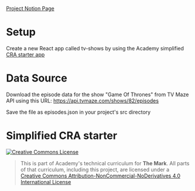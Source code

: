 <a href="https://www.notion.so/weareacademy/Team-C4R7-Laura-and-Tiffany-a7d9b69e58b44ed5b1f6adc702f83043">Project Notion Page</a>

# Setup

Create a new React app called tv-shows by using the Academy simplified <a href="https://github.com/WeAreAcademy/academy-react-starter">CRA starter app</a>

# Data Source 

Download the episode data for the show "Game Of Thrones" from TV Maze API using this URL: <a href="https://api.tvmaze.com/shows/82/episodes">https://api.tvmaze.com/shows/82/episodes</a>

Save the file as episodes.json in your project's src directory

# Simplified CRA starter

<a rel="license" href="http://creativecommons.org/licenses/by-nc-nd/4.0/"><img alt="Creative Commons License" style="border-width:0" src="https://i.creativecommons.org/l/by-nc-nd/4.0/88x31.png" /></a>

> This is part of Academy's technical curriculum for **The Mark**. All parts of that curriculum, including this project, are licensed under a <a rel="license" href="http://creativecommons.org/licenses/by-nc-nd/4.0/">Creative Commons Attribution-NonCommercial-NoDerivatives 4.0 International License</a>
